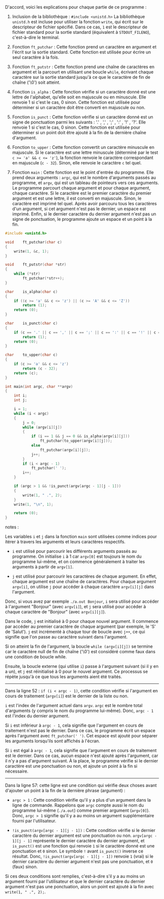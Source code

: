 
D'accord, voici les explications pour chaque partie de ce programme :

1. Inclusion de la bibliothèque : `#include <unistd.h>`
   La bibliothèque `unistd.h` est incluse pour utiliser la fonction `write`, qui écrit sur le descripteur de fichier spécifié. Dans ce cas, `1` est le descripteur de fichier standard pour la sortie standard (équivalent à `STDOUT_FILENO`), c'est-à-dire le terminal.

2. Fonction `ft_putchar` :
   Cette fonction prend un caractère en argument et l'écrit sur la sortie standard. Cette fonction est utilisée pour écrire un seul caractère à la fois.

3. Fonction `ft_putstr` :
   Cette fonction prend une chaîne de caractères en argument et la parcourt en utilisant une boucle `while`, écrivant chaque caractère sur la sortie standard jusqu'à ce que le caractère de fin de chaîne ('\0') soit atteint.

4. Fonction `is_alpha` :
   Cette fonction vérifie si un caractère donné est une lettre de l'alphabet, qu'elle soit en majuscule ou en minuscule. Elle renvoie 1 si c'est le cas, 0 sinon. Cette fonction est utilisée pour déterminer si un caractère doit être converti en majuscule ou non.

5. Fonction `is_punct` :
   Cette fonction vérifie si un caractère donné est un signe de ponctuation parmi les suivants : '.' , ',' , ';' , ':' , '!' , '?'. Elle renvoie 1 si c'est le cas, 0 sinon. Cette fonction est utilisée pour déterminer si un point doit être ajouté à la fin de la dernière chaîne d'argument.

6. Fonction `to_upper` :
   Cette fonction convertit un caractère minuscule en majuscule. Si le caractère est une lettre minuscule (déterminé par le test `c >= 'a' && c <= 'z'`), la fonction renvoie le caractère correspondant en majuscule (`c - 32`). Sinon, elle renvoie le caractère `c` tel quel.

7. Fonction `main` :
   Cette fonction est le point d'entrée du programme. Elle prend deux arguments : `argc`, qui est le nombre d'arguments passés au programme, et `argv`, qui est un tableau de pointeurs vers ces arguments. Le programme parcourt chaque argument et pour chaque argument, chaque caractère. Si le caractère est le premier caractère du premier argument et est une lettre, il est converti en majuscule. Sinon, le caractère est imprimé tel quel. Après avoir parcouru tous les caractères d'un argument, si cet argument n'est pas le dernier, un espace est imprimé. Enfin, si le dernier caractère du dernier argument n'est pas un signe de ponctuation, le programme ajoute un espace et un point à la fin.

```c
#include <unistd.h>

void	ft_putchar(char c)
{
	write(1, &c, 1);
}

void	ft_putstr(char *str)
{
	while (*str)
		ft_putchar(*str++);
}

char	is_alpha(char c)
{
	if ((c >= 'a' && c <= 'z') || (c >= 'A' && c <= 'Z'))
		return (1);
	return (0);
}

char	is_punct(char c)
{
	if (c == '.' || c == ',' || c == ';' || c == ':' || c == '!' || c == '?')
		return (1);
	return (0);
}

char	to_upper(char c)
{
	if (c >= 'a' && c <= 'z')
		return (c - 32);
	return (c);
}

int	main(int argc, char **argv)
{
	int	i;
	int j;

	i = 1;
	while (i < argc)
	{
		j = 0;
		while (argv[i][j])
		{
			if (i == 1 && j == 0 && is_alpha(argv[i][j]))
				ft_putchar(to_upper(argv[i][j]));
			else
				ft_putchar(argv[i][j]);
			j++;
		}
		if (i < argc - 1)
			ft_putchar(' ');
		i++;
	}

	if (argc > 1 && !is_punct(argv[argc - 1][j - 1]))
	{
		write(1, " .", 2);
	}
	write(1, "\n", 1);

	return (0);
}
```

notes : 

Les variables `i` et `j` dans la fonction `main` sont utilisées comme indices pour itérer à travers les arguments et leurs caractères respectifs.

- `i` est utilisé pour parcourir les différents arguments passés au programme. On initialise `i` à 1 car `argv[0]` est toujours le nom du programme lui-même, et on commence généralement à traiter les arguments à partir de `argv[1]`.

- `j` est utilisé pour parcourir les caractères de chaque argument. En effet, chaque argument est une chaîne de caractères. Pour chaque argument `argv[i]`, on utilise `j` pour accéder à chaque caractère `argv[i][j]` dans l'argument.

Donc, si vous avez par exemple `./a.out Bonjour`, `i` sera utilisé pour accéder à l'argument "Bonjour" (avec `argv[i]`), et `j` sera utilisé pour accéder à chaque caractère de "Bonjour" (avec `argv[i][j]`).

Dans le code, `j` est initialisé à 0 pour chaque nouvel argument. Il commence par accéder au premier caractère de chaque argument (par exemple, le 'S' de 'Salut'). `j` est incrémenté à chaque tour de boucle avec `j++`, ce qui signifie que l'on passe au caractère suivant dans l'argument.

Si on atteint la fin de l'argument, la boucle `while (argv[i][j])` se termine car le caractère null de fin de chaîne ('\0') est considéré comme faux dans une condition de boucle while.

Ensuite, la boucle externe (qui utilise `i`) passe à l'argument suivant (si il y en a un), et `j` est réinitialisé à 0 pour le nouvel argument. Ce processus se répète jusqu'à ce que tous les arguments aient été traités.

___
Dans la ligne 52 :  `if (i < argc - 1)`, cette condition vérifie si l'argument en cours de traitement (`argv[i]`) est le dernier de la liste ou non.

`i` est l'index de l'argument actuel dans `argv`. `argc` est le nombre total d'arguments (y compris le nom du programme lui-même). Donc, `argc - 1` est l'index du dernier argument.

Si `i` est inférieur à `argc - 1`, cela signifie que l'argument en cours de traitement n'est pas le dernier. Dans ce cas, le programme écrit un espace après l'argument avec `ft_putchar(' ')`. Cet espace est ajouté pour séparer les arguments lorsqu'ils sont affichés à l'écran.

Si `i` est égal à `argc - 1`, cela signifie que l'argument en cours de traitement est le dernier. Dans ce cas, aucun espace n'est ajouté après l'argument, car il n'y a pas d'argument suivant. À la place, le programme vérifie si le dernier caractère est une ponctuation ou non, et ajoute un point à la fin si nécessaire.

___
Dans la ligne 57: cette ligne est une condition qui vérifie deux choses avant d'ajouter un point à la fin de la dernière phrase (argument) :

- `argc > 1` : Cette condition vérifie qu'il y a plus d'un argument dans la ligne de commande. Rappelons que `argc` compte aussi le nom du programme lui-même (`./a.out`) comme premier argument (`argv[0]`). Donc, `argc > 1` signifie qu'il y a au moins un argument supplémentaire fourni par l'utilisateur.

- `!is_punct(argv[argc - 1][j - 1])` : Cette condition vérifie si le dernier caractère du dernier argument est une ponctuation ou non. `argv[argc - 1][j - 1]` représente le dernier caractère du dernier argument, et `is_punct()` est une fonction qui renvoie `1` si le caractère donné est une ponctuation et `0` sinon. Le symbole `!` avant `is_punct()` inverse ce résultat. Donc, `!is_punct(argv[argc - 1][j - 1])` renvoie `1` (vrai) si le dernier caractère du dernier argument n'est pas une ponctuation, et `0` (faux) sinon.

Si ces deux conditions sont remplies, c'est-à-dire s'il y a au moins un argument fourni par l'utilisateur et que le dernier caractère du dernier argument n'est pas une ponctuation, alors un point est ajouté à la fin avec `write(1, " .", 2);`.
